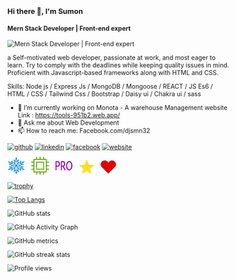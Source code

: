 ### Hi there 👋, I'm Sumon
#### Mern Stack Developer | Front-end expert
![Mern Stack Developer | Front-end expert](https://media-exp1.licdn.com/dms/image/D5616AQGucDNUSkesoA/profile-displaybackgroundimage-shrink_350_1400/0/1665989489332?e=1672272000&v=beta&t=Z3AIMfQBEfA4hxVblFYrLFIxMmd8x3xWe6Fzczmu1Oo)

a Self-motivated web developer, passionate at work, and most eager to learn. Try to comply with the
deadlines while keeping quality issues in mind. Proficient with Javascript-based frameworks along
with HTML and CSS.

Skills: Node js / Express Js / MongoDB / Mongoose  / REACT / JS  Es6 / HTML / CSS /  Tailwind Css / Bootstrap / Daisy ui / Chakra ui / sass

- 🔭 I’m currently working on Monota - A warehouse Management website Link : https://tools-951b2.web.app/   
- 💬 Ask me about Web Development 
- 📫 How to reach me: Facebook.com/djsmn32 


[<img src='https://cdn.jsdelivr.net/npm/simple-icons@3.0.1/icons/github.svg' alt='github' height='40'>](https://github.com/Sumonche016)  [<img src='https://cdn.jsdelivr.net/npm/simple-icons@3.0.1/icons/linkedin.svg' alt='linkedin' height='40'>](https://www.linkedin.com/in/https://www.linkedin.com/in/dev-sumon//)  [<img src='https://cdn.jsdelivr.net/npm/simple-icons@3.0.1/icons/facebook.svg' alt='facebook' height='40'>](https://www.facebook.com/https://www.facebook.com/djsmn32)  [<img src='https://cdn.jsdelivr.net/npm/simple-icons@3.0.1/icons/icloud.svg' alt='website' height='40'>](https://stupendous-mochi-7a7e06.netlify.app)  

<a href='https://archiveprogram.github.com/'><img src='https://raw.githubusercontent.com/acervenky/animated-github-badges/master/assets/acbadge.gif' width='40' height='40'></a> <a href='https://docs.github.com/en/developers'><img src='https://raw.githubusercontent.com/acervenky/animated-github-badges/master/assets/devbadge.gif' width='40' height='40'></a> <a href='https://github.com/pricing'><img src='https://raw.githubusercontent.com/acervenky/animated-github-badges/master/assets/pro.gif' width='40' height='40'></a> <a href='https://stars.github.com/'><img src='https://raw.githubusercontent.com/acervenky/animated-github-badges/master/assets/starbadge.gif' width='35' height='35'></a> <a href='https://docs.github.com/en/github/supporting-the-open-source-community-with-github-sponsors'><img src='https://raw.githubusercontent.com/acervenky/animated-github-badges/master/assets/sponsorbadge.gif' width='35' height='35'></a> 

[![trophy](https://github-profile-trophy.vercel.app/?username=Sumonche016)](https://github.com/ryo-ma/github-profile-trophy)

[![Top Langs](https://github-readme-stats.vercel.app/api/top-langs/?username=Sumonche016)](https://github.com/anuraghazra/github-readme-stats)

![GitHub stats](https://github-readme-stats.vercel.app/api?username=Sumonche016&show_icons=true&count_private=true)  

![GitHub Activity Graph](https://activity-graph.herokuapp.com/graph?username=Sumonche016)  

![GitHub metrics](https://metrics.lecoq.io/Sumonche016)  

![GitHub streak stats](https://github-readme-streak-stats.herokuapp.com/?user=Sumonche016)  

![Profile views](https://gpvc.arturio.dev/Sumonche016)  
